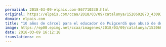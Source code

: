 ```yaml
---
permalink: 2018-03-09-elpais.com-867710230.html
original: https://elpais.com/ccaa/2018/03/09/catalunya/1520602873_430931.html#?ref=rss&format=simple&link=link
domain: elpais.com
title: "10 años de cárcel para el educador de Puigcerdá que abusó de dos menores"
image: https://ep00.epimg.net/ccaa/imagenes/2018/03/09/catalunya/1520602873_430931_1520605308_rrss_normal.jpg
date: 2018-03-09 16:12:18
translations: en
---
```


